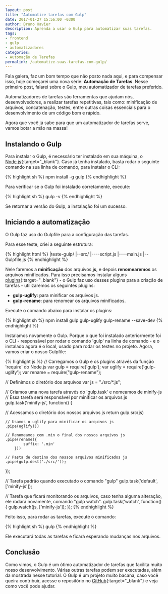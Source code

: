 ```yaml
---
layout: post
title: "Automatize tarefas com Gulp"
date: 2017-01-27 15:56:00 -0300
author: Bruno Xavier
description: Aprenda a usar o Gulp para automatizar suas tarefas.
tags:
- frontend
- gulp
- automatizadores
categories:
- Automação de Tarefas
permalink: /automatize-suas-tarefas-com-gulp/
---
```


Fala galera, faz um bom tempo que não posto nada aqui, e para compensar isso, hoje começarei uma nova série: **Automação de Tarefas**. Nesse primeiro post, falarei sobre o Gulp, meu automatizador de tarefas preferido.

Automatizadores de tarefas são ferramentas que ajudam nós, desenvolvedores, a realizar tarefas repetitivas, tais como: minificação de arquivos, concatenação, testes, entre outras coisas essenciais para o desenvolvimento de um código bom e rápido.

Agora que você já sabe para que um automatizador de tarefas serve, vamos botar a mão na massa!

## Instalando o Gulp

Para instalar o Gulp, é necessário ter instalado em sua máquina, o [Node.js](https://nodejs.org/en/){:target="_blank"}. Caso já tenha instalado, basta rodar o seguinte comando na sua linha de comando, para instalar o CLI:

{% highlight sh %}
npm install -g gulp
{% endhighlight %}

Para verificar se o Gulp foi instalado corretamente, execute:

{% highlight sh %}
gulp -v
{% endhighlight %}

Se retornar a versão do Gulp, a instalação foi um sucesso.

## Iniciando a automatização

O Gulp faz uso do Gulpfile para a configuração das tarefas.

Para esse teste, criei a seguinte estrutura:

{% highlight html %}
|teste-gulp/
|--src/
|----script.js
|----main.js
|--Gulpfile.js
{% endhighlight %}

Nele faremos a **minificação** dos arquivos **js**, e depois **renomearemos** os arquivos minificados. Para isso precisamos instalar alguns [plugins](http://gulpjs.com/plugins/){:target="_blank"} - o Gulp faz uso desses plugins para a criação de tarefas - utilizaremos os seguintes plugins:

- **gulp-uglify**: para minificar os arquivos js.
- **gulp-rename**: para renomear os arquivos minificados.

Execute o comando abaixo para instalar os plugins:

{% highlight sh %}
npm install gulp gulp-uglify gulp-rename --save-dev
{% endhighlight %}

Instalamos novamente o Gulp. Porque o que foi instalado anteriormente foi o CLI - responsável por rodar o comando 'gulp' na linha de comando - e o instalado agora é o local, usado para rodar os testes no projeto. Agora, vamos criar o nosso Gulpfile:

{% highlight js %}
// Carregamos o Gulp e os plugins através da função 'require' do Node.js
var gulp = require('gulp');
var uglify = require('gulp-uglify');
var rename = require("gulp-rename");

// Definimos o diretório dos arquivos
var js = "./src/*.js";

// Criamos uma nova tarefa através do 'gulp.task' e nomeamos de minify-js
// Essa tarefa será responsável por minificar os arquivos js
gulp.task('minify-js', function() {

  // Acessamos o diretório dos nossos arquivos js
  return gulp.src(js)

  	// Usamos o uglify para minificar os arquivos js
    .pipe(uglify())

    // Renomeamos com .min o final dos nossos arquivos js
    .pipe(rename({
            suffix: '.min'
        }))

    // Pasta de destino dos nossos arquivos minificados js
    .pipe(gulp.dest('./src/'));
});

// Tarefa padrão quando executado o comando "gulp"
gulp.task('default',['minify-js']);

// Tarefa que ficará monitorando os arquivos, caso tenha alguma alteração, ele rodará novamente, comando "gulp watch".
gulp.task('watch', function() {
    gulp.watch(js, ['minify-js']);
});
{% endhighlight %}

Feito isso, para rodar as tarefas, execute o comando:

{% highlight sh %}
gulp
{% endhighlight %}

Ele executará todas as tarefas e ficará esperando mudanças nos arquivos.

## Conclusão

Como vimos, o Gulp é um ótimo automatizador de tarefas que facilita muito nosso desenvolvimento. Várias outras tarefas podem ser executadas, além da mostrada nesse tutorial. O Gulp é um projeto muito bacana, caso você queira contribuir, acesse o repositório no [GitHub](https://github.com/gulpjs/gulp){:target="_blank"} e veja como você pode ajudar.
